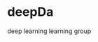 # deepDa
deep learning learning group 

~~~this is a place to upload and change code, notebooks and linklists~~~

